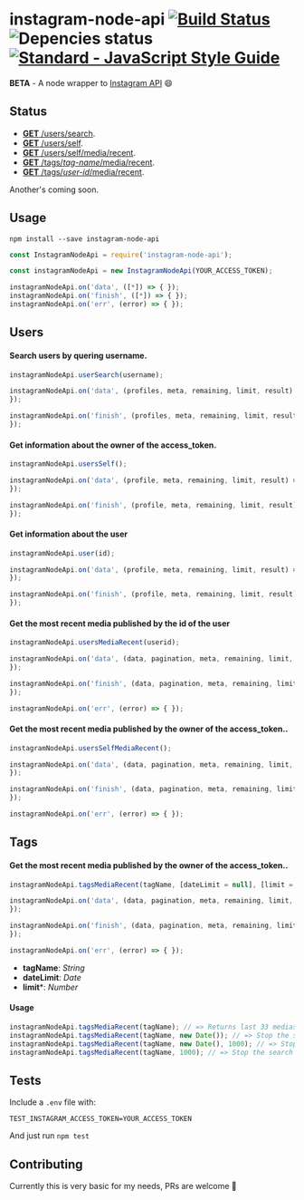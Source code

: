 # instagram-node-api [![Build Status](https://travis-ci.org/squidit/instagram-node-api.svg?branch=master)](https://travis-ci.org/squidit/instagram-node-api) ![[Depencies status](https://david-dm.org/squidit/instagram-node-api/)](https://david-dm.org/squidit/instagram-node-api.svg) [![Standard - JavaScript Style Guide](https://img.shields.io/badge/code_style-standard-brightgreen.svg)](http://standardjs.com/)

**BETA** - A node wrapper to [Instagram API](https://www.instagram.com/developer/endpoints/) 😄

## Status
- [**GET** /users/search](https://www.instagram.com/developer/endpoints/users/#get_users_search).
- [**GET** /users/self](https://www.instagram.com/developer/endpoints/users/#get_users_self).
- [**GET** /users/self/media/recent](https://www.instagram.com/developer/endpoints/users/#get_users_media_recent_self).
- [**GET** /tags/*tag-name*/media/recent](https://www.instagram.com/developer/endpoints/tags/#get_tags_media_recent).
- [**GET** /tags/*user-id*/media/recent](https://www.instagram.com/developer/endpoints/users/#get_users_media_recent).

Another's coming soon.

## Usage
`npm install --save instagram-node-api`

```js
const InstagramNodeApi = require('instagram-node-api');

const instagramNodeApi = new InstagramNodeApi(YOUR_ACCESS_TOKEN);

instagramNodeApi.on('data', ([*]) => { });
instagramNodeApi.on('finish', ([*]) => { });
instagramNodeApi.on('err', (error) => { });
```

## Users
#### Search users by quering username.
```js
instagramNodeApi.userSearch(username);

instagramNodeApi.on('data', (profiles, meta, remaining, limit, result) => {
});

instagramNodeApi.on('finish', (profiles, meta, remaining, limit, result) => {
});
```

#### Get information about the owner of the access_token.
```js
instagramNodeApi.usersSelf();

instagramNodeApi.on('data', (profile, meta, remaining, limit, result) => {
});

instagramNodeApi.on('finish', (profile, meta, remaining, limit, result) => {
});
```

#### Get information about the user
```js
instagramNodeApi.user(id);

instagramNodeApi.on('data', (profile, meta, remaining, limit, result) => {
});

instagramNodeApi.on('finish', (profile, meta, remaining, limit, result) => {
});
```

#### Get the most recent media published by the id of the user
```js
instagramNodeApi.usersMediaRecent(userid);

instagramNodeApi.on('data', (data, pagination, meta, remaining, limit, result) => {
});

instagramNodeApi.on('finish', (data, pagination, meta, remaining, limit, result) => {
});

instagramNodeApi.on('err', (error) => { });
```

#### Get the most recent media published by the owner of the access_token..
```js
instagramNodeApi.usersSelfMediaRecent();

instagramNodeApi.on('data', (data, pagination, meta, remaining, limit, result) => {
});

instagramNodeApi.on('finish', (data, pagination, meta, remaining, limit, result) => {
});

instagramNodeApi.on('err', (error) => { });
```

## Tags
#### Get the most recent media published by the owner of the access_token..
```js
instagramNodeApi.tagsMediaRecent(tagName, [dateLimit = null], [limit = 0]);

instagramNodeApi.on('data', (data, pagination, meta, remaining, limit, result) => {
});

instagramNodeApi.on('finish', (data, pagination, meta, remaining, limit, result) => {
});

instagramNodeApi.on('err', (error) => { });
``` 

- **tagName**: *String* 
- **dateLimit**: *Date*
- **limit***: *Number*

#### Usage
```js
instagramNodeApi.tagsMediaRecent(tagName); // => Returns last 33 medias from tag
instagramNodeApi.tagsMediaRecent(tagName, new Date()); // => Stop the search when founded some media which is greater than the date informed
instagramNodeApi.tagsMediaRecent(tagName, new Date(), 1000); // => Stop the search when founded some media which is greater than the date informed or the limit
instagramNodeApi.tagsMediaRecent(tagName, 1000); // => Stop the search when the number of founded medias is greater than the limit informed

``` 

## Tests
Include a `.env` file with:

```
TEST_INSTAGRAM_ACCESS_TOKEN=YOUR_ACCESS_TOKEN
```

And just run `npm test`

## Contributing
Currently this is very basic for my needs, PRs are welcome 🙏
